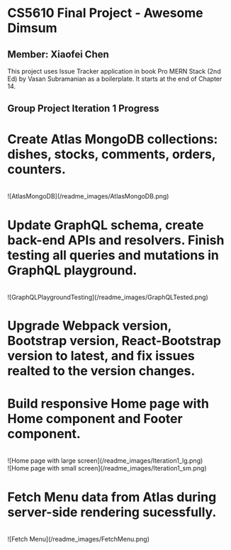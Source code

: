 # CS5610 Final Project - Awesome Dimsum
## Member: Xiaofei Chen
This project uses Issue Tracker application in book Pro MERN Stack (2nd Ed) by Vasan Subramanian as a boilerplate. It starts at the end of Chapter 14.

## Group Project Iteration 1 Progress
# Create Atlas MongoDB collections: dishes, stocks, comments, orders, counters.
<br/>
![AtlasMongoDB](/readme_images/AtlasMongoDB.png)
<br />

# Update GraphQL schema, create back-end APIs and resolvers. Finish testing all queries and mutations in GraphQL playground.
<br/>
![GraphQLPlaygroundTesting](/readme_images/GraphQLTested.png)
<br />

# Upgrade Webpack version, Bootstrap version, React-Bootstrap version to latest, and fix issues realted to the version changes.

# Build responsive Home page with Home component and Footer component.
<br/>
![Home page with large screen](/readme_images/Iteration1_lg.png)
<br />
![Home page with small screen](/readme_images/Iteration1_sm.png)
<br />

# Fetch Menu data from Atlas during server-side rendering sucessfully.
<br />
![Fetch Menu](/readme_images/FetchMenu.png)
<br />